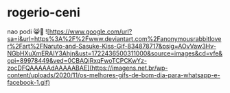 # rogerio-ceni
nao podi
😸💩
![https://www.google.com/url?sa=i&url=https%3A%2F%2Fwww.deviantart.com%2Fanonymousrabbitlover%2Fart%2FNaruto-and-Sasuke-Kiss-Gif-834878717&psig=AOvVaw3Hv-NGbHXuXmERAIY3Ahjn&ust=1722436500311000&source=images&cd=vfe&opi=89978449&ved=0CBAQjRxqFwoTCPCKwYz-zocDFQAAAAAdAAAAABAE](https://imagens.net.br/wp-content/uploads/2020/11/os-melhores-gifs-de-bom-dia-para-whatsapp-e-facebook-1.gif)
